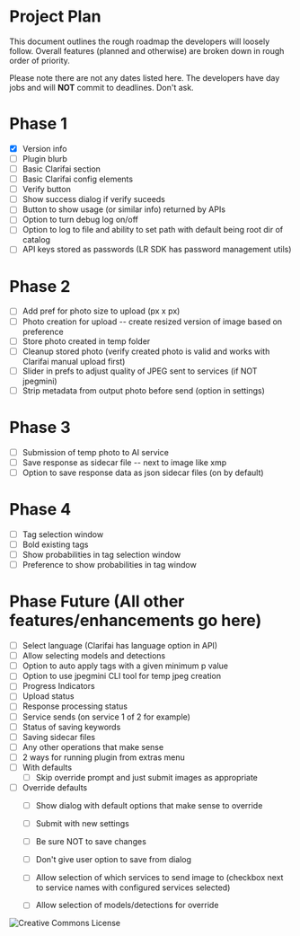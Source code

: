 # Project Plan
This document outlines the rough roadmap the developers will loosely follow. Overall features (planned and otherwise) are broken down in rough order of priority.

Please note there are not any dates listed here. The developers have day jobs and will **NOT** commit to deadlines. Don't ask. 

# Phase 1
- [X] Version info
- [ ] Plugin blurb
- [ ] Basic Clarifai section
- [ ] Basic Clarifai config elements
- [ ] Verify button
- [ ] Show success dialog if verify suceeds
- [ ] Button to show usage (or similar info) returned by APIs
- [ ] Option to turn debug log on/off
- [ ] Option to log to file and ability to set path with default being root dir of catalog
- [ ] API keys stored as passwords (LR SDK has password management utils)

# Phase 2
- [ ] Add pref for photo size to upload (px x px)
- [ ] Photo creation for upload -- create resized version of image based on preference
- [ ] Store photo created in temp folder
- [ ] Cleanup stored photo (verify created photo is valid and works with Clarifai manual upload first)
- [ ] Slider in prefs to adjust quality of JPEG sent to services (if NOT jpegmini)
- [ ] Strip metadata from output photo before send (option in settings)

# Phase 3
- [ ] Submission of temp photo to AI service
- [ ] Save response as sidecar file -- next to image like xmp
- [ ] Option to save response data as json sidecar files (on by default)

# Phase 4
- [ ] Tag selection window
- [ ] Bold existing tags
- [ ] Show probabilities in tag selection window
- [ ] Preference to show probabilities in tag window

# Phase Future (All other features/enhancements go here)
- [ ] Select language (Clarifai has language option in API)
- [ ] Allow selecting models and detections
- [ ] Option to auto apply tags with a given minimum p value
- [ ] Option to use jpegmini CLI tool for temp jpeg creation
- [ ] Progress Indicators
 - [ ] Upload status
 - [ ] Response processing status
 - [ ] Service sends (on service 1 of 2 for example)
 - [ ] Status of saving keywords
 - [ ] Saving sidecar files
 - [ ] Any other operations that make sense
- [ ] 2 ways for running plugin from extras menu
 - [ ] With defaults
   - [ ] Skip override prompt and just submit images as appropriate 
 - [ ] Override defaults
   - [ ] Show dialog with default options that make sense to override
   - [ ] Submit with new settings
   - [ ] Be sure NOT to save changes
   - [ ] Don't give user option to save from dialog
   - [ ] Allow selection of which services to send image to (checkbox next to service names with configured services selected)
   - [ ] Allow selection of models/detections for override
 
 
 ![Creative Commons License](https://i.creativecommons.org/l/by-nc-sa/4.0/88x31.png)
